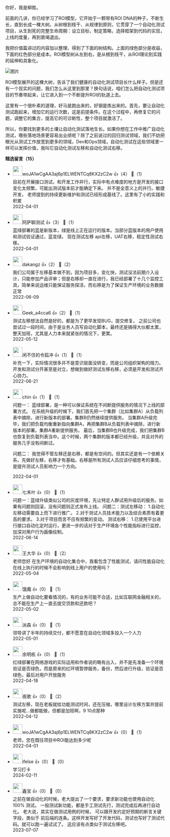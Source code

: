 你好，我是柳胜。

前面的几讲，你已经学习了ROI模型，它开始于一颗带有ROI DNA的种子，不断生长，直到长成一棵大树。从树根到枝干、从规律到原则，它贯穿了一个自动化测试项目，从生到死的完整生命周期：设立目标，制定策略，选择框架到代码的实现，上线的度量，再到衰竭退出。

我把价值篇讲过的内容加以整理，得到了下面的树结构。上面的绿色部分是收益，下面的红色部分是成本。ROI模型树从左到右，是从根到枝干，从ROI理论到实践的延伸和具象化。

![图片](https://static001.geekbang.org/resource/image/be/e2/bebf2e6673b64e11a0ff32703f7be0e2.jpg?wh=1920x1346 "ROI模型树")

ROI模型展开的这棵大树，告诉了我们健康的自动化测试项目长什么样子。但是还有一个现实的问题，我们怎么从这里到那里？换句话说，咱们怎么把自动化测试项目的节奏带起来，让它进入到一个不断提升ROI的轨道上去。

这里有一个很朴素的道理，好马是跑出来的，好钢是炼出来的。首先，要让自动化测试跑起来，增加它的运行次数，这是前提条件。在这个过程中，再修复它的问题，调整它的集合，提高它的可诊断性，整个项目就激活了。

所以，你要找到更多的土壤让自动化测试落地生长。如果你想在工作中推广自动化测试，哪些落地场景更容易出业绩呢？除了之前说过的回归测试领域，我们不妨把眼光从测试工作放宽到更多的领域，Dev和Ops领域，自动化测试在这些领域里一样可以发挥价值，我叫它自动化测试左移和自动化测试右移。
<div><strong>精选留言（15）</strong></div><ul>
<li><img src="" width="30px"><span>woJA1wCgAA3aj6p1ELWENTCq8KX2zC2w</span> 👍（4） 💬（1）<div>目前在开展接口测试，和开发工作并行，实际中有点难度的地方是开发的接口变化太频繁，可能出测试版本前才能确定下来。 并不是全意义上的并行。敏捷开发， 老师提到的持续更新维护和测试已经形成基线了。这里有了小的实践和积累</div>2022-04-01</li><br/><li><img src="https://thirdwx.qlogo.cn/mmopen/vi_32/DYAIOgq83eoApjXQ0ib4MDEmAsChPIhHQemEOTIkT6OvSq8D99MIAYfq6dGhhPoHlfDIZtibiaIz3Zrc08ibKBTsCQ/132" width="30px"><span>阿萨聊测试</span> 👍（3） 💬（1）<div>蓝绿部署的蓝是新版本，绿是线上正在运行的版本。当部分蓝版本的用户使用和测试验证通过，蓝变绿。
现在测试左移 api左移，UAT右移，稳定性测试右移。</div>2022-04-01</li><br/><li><img src="https://static001.geekbang.org/account/avatar/00/12/9e/a9/ee6c8c9d.jpg" width="30px"><span>dakangz</span> 👍（2） 💬（2）<div>我们公司属于左移基本做不到，因为项目多，变化快，测试没法前期介入设计，只能参加产品评审；但是右移却一直在进行，我已经部署了十几个监控工具，简单来说运维只能保证服务探活，而右移是为了保证生产环境的业务数据正常</div>2022-06-09</li><br/><li><img src="https://thirdwx.qlogo.cn/mmopen/vi_32/5GQZCecntmOibVjWkMWVnibqXEZhAYnFiaRkgfAUGdrQBWzfXjqsYteLee6afDEjvBLBVa5uvtWYTTicwO2jKia0zOw/132" width="30px"><span>Geek_a4cca6</span> 👍（2） 💬（1）<div>测试左移想法自然是好的，都是为了更早发现BUG，提交修复。 之前公司也尝试过一段时间，由于是业务人员写自动化脚本，最终还是搞得大伙都太累，整天加班，尤其是人力本来就紧张的情况下，更累。</div>2022-05-12</li><br/><li><img src="http://thirdwx.qlogo.cn/mmopen/vi_32/7BNKxqREtUP9ZhWgic92pHKkaPLGPM4xVjnoyMhHoFiaMUq5L0cCgCEXbeibiaR7ONnXh3W72pJUH5lq5pmphs14sA/132" width="30px"><span>闲不住的令狐冲</span> 👍（1） 💬（1）<div>补充一下，实际情况很多并不是意识层面没转变，而是公司组织架构的阻力。开发和测试分开甚至是对立，想做到做好测试左移右移，必须是开发和测试齐心协力。</div>2022-06-21</li><br/><li><img src="https://static001.geekbang.org/account/avatar/00/18/d8/8b/d81769bf.jpg" width="30px"><span>chin</span> 👍（1） 💬（1）<div>问题一：
蓝绿部署，是一种可以保证系统在不间断提供服务的情况下上线的部署方式。
在系统升级的时候下，我们首先把一个集群（比如集群A）从负载列表中摘除，进行新版本的部署。集群B仍然继续提供服务。
当集群A升级完毕，我们把负载均衡重新指向集群A，再把集群B从负载列表中摘除，进行新版本的部署。集群A重新提供服务。
最后，当集群B也升级完成，我们把集群B也恢复到负载列表当中。这个时候，两个集群的版本都已经升级，并且对外的服务几乎没有间断过。

问题二：
我觉得不管左移还是右移，都是有空间的。但其实还是有一个依赖关系，先做好左移，右移才有基础。右移是所有测试人员应该仔细思考的事情，是提升测试人员影响力一个方向。</div>2022-04-01</li><br/><li><img src="https://static001.geekbang.org/account/avatar/00/11/e4/e2/ea311979.jpg" width="30px"><span>七禾叶</span> 👍（0） 💬（1）<div>问题一：蓝绿升级类似公司的灰度环境，先让特定人群试用升级后的服务。如果有问题则回滚，没有问题则正式发布上线。
问题二：测试左移动：
            1.自动化左移动需要自上而下进行推广。
            2.对于测试人员技术能力以及综合素质有着更高的要求。
            3.对于项目而言不应有频繁的变动。
           测试右移：
            1.已使用平台进行接口自动化定时运行，更进一步的话对于生产环境各个性能指标进行监控，加深对用户行为画像绘制。</div>2022-06-14</li><br/><li><img src="https://static001.geekbang.org/account/avatar/00/11/c1/46/a81f7402.jpg" width="30px"><span>王大华</span> 👍（0） 💬（2）<div>老师您好
在生产环境的自动化集合中，我看包含了性能测试，请问性能自动化在线上执行的时候不会影响到线上用户的使用吗？</div>2022-05-04</li><br/><li><img src="https://static001.geekbang.org/account/avatar/00/28/57/e5/124c56f6.jpg" width="30px"><span>饿魔</span> 👍（0） 💬（1）<div>生产上做自动化要看情况的，有的业务可能不合适，比如互联网金融相关的，总不能在生产上一直去提交贷款和还款吧？</div>2022-05-02</li><br/><li><img src="https://static001.geekbang.org/account/avatar/00/11/da/11/bdffffa6.jpg" width="30px"><span>派森</span> 👍（0） 💬（1）<div>领导讲了半年的持续交付，都不愿意在自动化领域多投入一个人力</div>2022-05-01</li><br/><li><img src="https://static001.geekbang.org/account/avatar/00/2d/26/48/c713f33e.jpg" width="30px"><span>余明栋</span> 👍（0） 💬（1）<div>红绿部署在网络游戏的实际运用和作者说的略有出入，并不是先准备一个环境验证是否绿色，而是原来的红环境暂停服务，备份，然后进行升级，验证是否绿色，最后对用户开放服务</div>2022-04-18</li><br/><li><img src="https://static001.geekbang.org/account/avatar/00/17/d6/09/e9bfe86f.jpg" width="30px"><span>夜歌</span> 👍（0） 💬（2）<div>测试左移，现在老板就给功能测试时间，还在压缩，哪里设计左移方案并提前实施呢…做都能做，但都是加班啊，9 10点那种</div>2022-04-12</li><br/><li><img src="" width="30px"><span>woJA1wCgAA3aj6p1ELWENTCq8KX2zC2w</span> 👍（0） 💬（1）<div>老师，您在既往项目中ROI能达到多少呢</div>2022-04-01</li><br/><li><img src="https://static001.geekbang.org/account/avatar/00/26/eb/d7/90391376.jpg" width="30px"><span>ifelse</span> 👍（0） 💬（0）<div>学习打卡</div>2024-02-11</li><br/><li><img src="https://static001.geekbang.org/account/avatar/00/1b/d3/62/791d0f5e.jpg" width="30px"><span>鑫宝</span> 👍（0） 💬（0）<div>之前在做自动化的时候，老大提出了一个要求，要求新功能也使用自动化100% 测试。 一般测试新功能，都是手工测试先行，测试完成后再进行自动化。 老大说，其实在做测试用例的时候， 可以跟开发约定好预期的断言关键字段，类似于 前后端的连条。这样开发写好了开发代码，测试也写好了测试代码。就可以跑一遍试试了。 
这应该有点类似于测试左移吧。</div>2023-07-07</li><br/>
</ul>